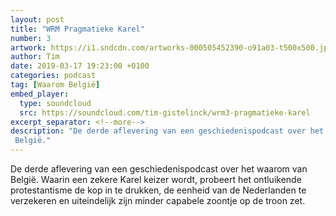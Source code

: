 ```yaml
---
layout: post
title: "WRM Pragmatieke Karel"
number: 3
artwork: https://i1.sndcdn.com/artworks-000505452390-o91a03-t500x500.jpg
author: Tim
date: 2019-03-17 19:23:00 +0100
categories: podcast
tag: [Waarom België]
embed_player:
  type: soundcloud
  src: https://soundcloud.com/tim-gistelinck/wrm3-pragmatieke-karel
excerpt_separator: <!--more-->
description: "De derde aflevering van een geschiedenispodcast over het waarom van 
 België."
---
```

De derde aflevering van een geschiedenispodcast over het waarom van 
 België. Waarin een zekere Karel keizer wordt, probeert het ontluikende protestantisme de kop in te drukken, de eenheid van de Nederlanden te verzekeren en uiteindelijk zijn minder capabele zoontje op de troon zet.